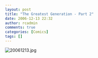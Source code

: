 ```yaml
---
layout: post
title: "The Greatest Generation - Part 2"
date: 2006-12-13 22:32
author: rcadmin
comments: true
categories: [Comics]
tags: []
---
```

<img alt="20061213.jpg" id="image991" src="http://bitsmack.com/wp/wp-content/uploads/2006/12/20061213.jpg" />
